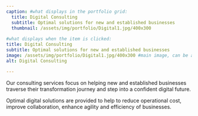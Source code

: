 ```yaml
---
caption: #what displays in the portfolio grid:
  title: Digital Consulting
  subtitle: Optimal solutions for new and established businesses
  thumbnail: /assets/img/portfolio/Digital1.jpg/400x300
  
#what displays when the item is clicked:
title: Digital Consulting
subtitle: Optimal solutions for new and established businesses
image: /assets/img/portfolio/Digital1.jpg/400x300 #main image, can be a link or a file in assets/img/portfolio
alt: Digital Consulting

---
```

<!--- Use this area to describe your project. **Markdown** supported.--->

Our consulting services focus on  helping  new and established businesses traverse their transformation journey and step into a confident digital future.

Optimal digital solutions are provided to help to reduce operational cost, improve collaboration, enhance agility and efficiency of businesses.

